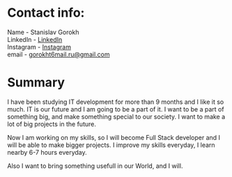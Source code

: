 # Contact info:

Name - Stanislav Gorokh  
LinkedIn - [LinkedIn](https://www.linkedin.com/in/stanislav-gorokh-a80a4328a/)  
Instagram - [Instagram](https://www.instagram.com/stanisiav.go/)  
email - gorokht6mail.ru@gmail.com

# Summary

I have been studying IT development for more than 9 months and I like it so much. IT is our future and I am going to be a part of it. I want to be a part of something big, and make something special to our society. I want to make a lot of big projects in the future. 

Now I am working on my skills, so I will become Full Stack developer and I will be able to make bigger projects. I improve my skills everyday, I learn nearby 6-7 hours everyday.

Also I want to bring something usefull in our World, and I will.